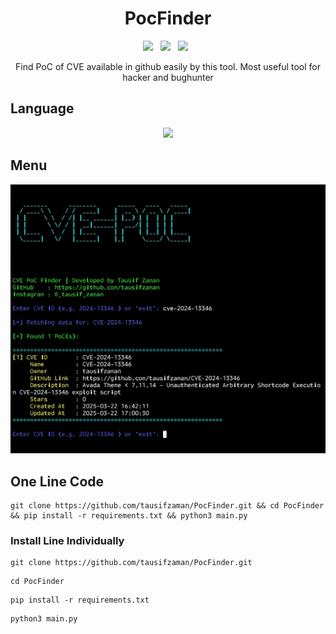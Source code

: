 <div align=center>

# PocFinder
<p>
 <img src="https://img.shields.io/github/stars/tausifzaman/PocFinder?color=%23DF0067&style=for-the-badge"/> &nbsp;
 <img src="https://img.shields.io/github/forks/tausifzaman/PocFinder?color=%239999FF&style=for-the-badge"/> &nbsp;
 <img src="https://img.shields.io/github/license/tausifzaman/PocFinder?color=%23E8E8E8&style=for-the-badge"/> &nbsp;
 
</p>
Find PoC of CVE available in github easily by this tool. Most useful tool for hacker and bughunter
</div>

 
  ## Language
  <div align=center>
 <img src="https://img.shields.io/badge/Python-FFDD00?style=for-the-badge&logo=python&logoColor=blue"/></br>
  </div>
  
 ## Menu
 
![PocFinder](https://raw.githubusercontent.com/tausifzaman/PocFinder/refs/heads/main/screenshot.jpg)


## One Line Code
```
git clone https://github.com/tausifzaman/PocFinder.git && cd PocFinder && pip install -r requirements.txt && python3 main.py
```
### Install Line Individually 
```
git clone https://github.com/tausifzaman/PocFinder.git 
```
``` 
cd PocFinder
```
```
pip install -r requirements.txt
```
```
python3 main.py
```
